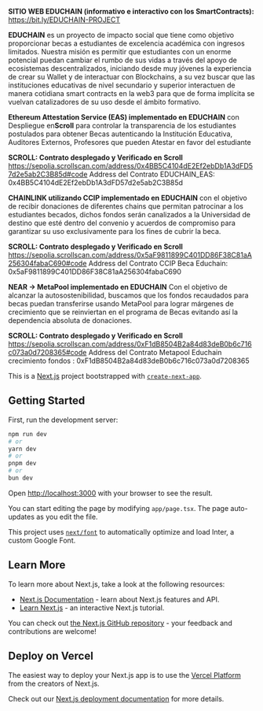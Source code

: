 
**SITIO WEB EDUCHAIN (informativo e interactivo con los SmartContracts):**  https://bit.ly/EDUCHAIN-PROJECT

**EDUCHAIN** es un proyecto de impacto social que tiene como objetivo proporcionar becas a estudiantes de excelencia académica con ingresos limitados. Nuestra misión es permitir que estudiantes con un enorme potencial puedan cambiar el rumbo de sus vidas a través del apoyo de ecosistemas descentralizados, iniciando desde muy jóvenes la experiencia de crear su Wallet y de interactuar con Blockchains, a su vez buscar que las instituciones educativas de nivel secundario y superior interactuen de manera cotidiana smart contracts en la web3 para que de forma implícita se vuelvan catalizadores de su uso desde el ámbito formativo.

**Ethereum Attestation Service (EAS) implementado en EDUCHAIN** con Despliegue en**Scroll** 
para controlar la transparencia de los estudiantes postulados para obtener Becas autenticando la Institución Educativa, Auditores Externos, Profesores que pueden Atestar en favor del estudiante 

**SCROLL: Contrato desplegado y Verificado en Scroll**
https://sepolia.scrollscan.com/address/0x4BB5C4104dE2Ef2ebDb1A3dFD57d2e5ab2C3B85d#code
Address del Contrato EDUCHAIN_EAS: 0x4BB5C4104dE2Ef2ebDb1A3dFD57d2e5ab2C3B85d

**CHAINLINK utilizando CCIP implementado en EDUCHAIN** con el objetivo de recibir donaciones de diferentes chains que permitan patrocinar a los estudiantes becados, dichos fondos serán canalizados a la Universidad de destino que esté dentro del convenio y acuerdos de compromiso para garantizar su uso exclusivamente para los fines de cubrir la beca.

**SCROLL: Contrato desplegado y Verificado en Scroll**
https://sepolia.scrollscan.com/address/0x5aF9811899C401DD86F38C81aA256304fabaC690#code
Address del Contrato CCIP Beca Educhain: 0x5aF9811899C401DD86F38C81aA256304fabaC690

**NEAR -> MetaPool implementado en EDUCHAIN**  Con el objetivo de alcanzar la autosostenibilidad, buscamos que los fondos recaudados para becas puedan transferirse usando MetaPool para lograr márgenes de crecimiento que se reinviertan en el programa de Becas evitando así la dependencia absoluta de donaciones.

**SCROLL: Contrato desplegado y Verificado en Scroll**
https://sepolia.scrollscan.com/address/0xF1dB8504B2a84d83deB0b6c716c073a0d7208365#code
Address del Contrato Metapool Educhain crecimiento fondos : 0xF1dB8504B2a84d83deB0b6c716c073a0d7208365





This is a [Next.js](https://nextjs.org/) project bootstrapped with [`create-next-app`](https://github.com/vercel/next.js/tree/canary/packages/create-next-app).

## Getting Started

First, run the development server:

```bash
npm run dev
# or
yarn dev
# or
pnpm dev
# or
bun dev
```

Open [http://localhost:3000](http://localhost:3000) with your browser to see the result.

You can start editing the page by modifying `app/page.tsx`. The page auto-updates as you edit the file.

This project uses [`next/font`](https://nextjs.org/docs/basic-features/font-optimization) to automatically optimize and load Inter, a custom Google Font.

## Learn More

To learn more about Next.js, take a look at the following resources:

- [Next.js Documentation](https://nextjs.org/docs) - learn about Next.js features and API.
- [Learn Next.js](https://nextjs.org/learn) - an interactive Next.js tutorial.

You can check out [the Next.js GitHub repository](https://github.com/vercel/next.js/) - your feedback and contributions are welcome!

## Deploy on Vercel

The easiest way to deploy your Next.js app is to use the [Vercel Platform](https://vercel.com/new?utm_medium=default-template&filter=next.js&utm_source=create-next-app&utm_campaign=create-next-app-readme) from the creators of Next.js.

Check out our [Next.js deployment documentation](https://nextjs.org/docs/deployment) for more details.
